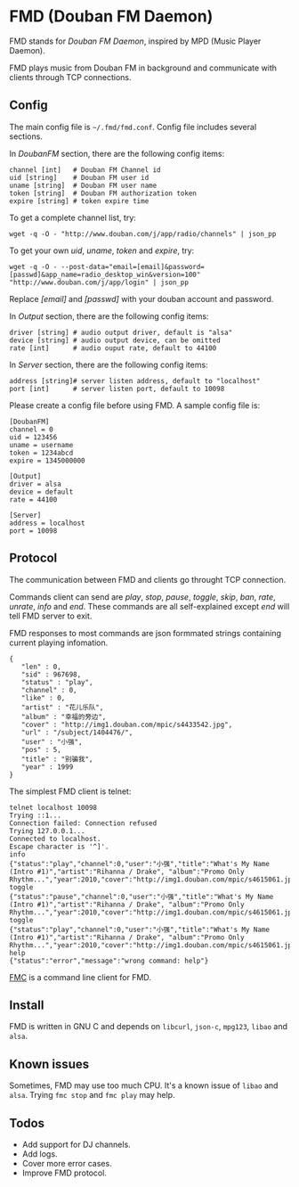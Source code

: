# FMD (Douban FM Daemon)

FMD stands for *Douban FM Daemon*, inspired by MPD (Music Player Daemon).

FMD plays music from Douban FM in background and communicate with clients through TCP connections.

## Config

The main config file is `~/.fmd/fmd.conf`. Config file includes several sections.

In *DoubanFM* section, there are the following config items:

	channel [int]   # Douban FM Channel id
	uid [string]    # Douban FM user id
    uname [string]  # Douban FM user name
	token [string]  # Douban FM authorization token
	expire [string] # token expire time

To get a complete channel list, try:
	
	wget -q -O - "http://www.douban.com/j/app/radio/channels" | json_pp

To get your own *uid*, *uname*, *token* and *expire*, try:

	wget -q -O - --post-data="email=[email]&password=[passwd]&app_name=radio_desktop_win&version=100" "http://www.douban.com/j/app/login" | json_pp

Replace *[email]* and *[passwd]* with your douban account and password.

In *Output* section, there are the following config items:

    driver [string] # audio output driver, default is "alsa"
    device [string] # audio output device, can be omitted
    rate [int]      # audio ouput rate, default to 44100

In *Server* section, there are the following config items:

    address [string]# server listen address, default to "localhost"
    port [int]      # server listen port, default to 10098

Please create a config file before using FMD. A sample config file is:

    [DoubanFM]
    channel = 0
    uid = 123456
    uname = username
    token = 1234abcd
    expire = 1345000000

    [Output]
    driver = alsa
    device = default
    rate = 44100

    [Server]
    address = localhost
    port = 10098

## Protocol

The communication between FMD and clients go throught TCP connection.

Commands client can send are *play*, *stop*, *pause*, *toggle*, *skip*, *ban*, *rate*, *unrate*, *info* and *end*. These commands are all self-explained except *end* will tell FMD server to exit.

FMD responses to most commands are json formmated strings containing current playing infomation.

    {
       "len" : 0,
       "sid" : 967698,
       "status" : "play",
       "channel" : 0,
       "like" : 0,
       "artist" : "花儿乐队",
       "album" : "幸福的旁边",
       "cover" : "http://img1.douban.com/mpic/s4433542.jpg",
       "url" : "/subject/1404476/",
       "user" : "小强",
       "pos" : 5,
       "title" : "别骗我",
       "year" : 1999
    }

The simplest FMD client is telnet:

    telnet localhost 10098
    Trying ::1...
    Connection failed: Connection refused
    Trying 127.0.0.1...
    Connected to localhost.
    Escape character is '^]'.
    info
    {"status":"play","channel":0,"user":"小强","title":"What's My Name (Intro #1)","artist":"Rihanna / Drake", "album":"Promo Only Rhythm...","year":2010,"cover":"http://img1.douban.com/mpic/s4615061.jpg","url":"/subject/5951920/","sid":1561924,"like":0,"pos":107,"len":254}
    toggle
    {"status":"pause","channel":0,"user":"小强","title":"What's My Name (Intro #1)","artist":"Rihanna / Drake", "album":"Promo Only Rhythm...","year":2010,"cover":"http://img1.douban.com/mpic/s4615061.jpg","url":"/subject/5951920/","sid":1561924,"like":0,"pos":111,"len":254}
    toggle
    {"status":"play","channel":0,"user":"小强","title":"What's My Name (Intro #1)","artist":"Rihanna / Drake", "album":"Promo Only Rhythm...","year":2010,"cover":"http://img1.douban.com/mpic/s4615061.jpg","url":"/subject/5951920/","sid":1561924,"like":0,"pos":111,"len":254}
    help
    {"status":"error","message":"wrong command: help"}

[FMC](https://github.com/hzqtc/fmc) is a command line client for FMD.

## Install

FMD is written in GNU C and depends on `libcurl`, `json-c`, `mpg123`, `libao` and `alsa`.

## Known issues

Sometimes, FMD may use too much CPU. It's a known issue of `libao` and `alsa`. Trying `fmc stop` and `fmc play` may help.

## Todos

* Add support for DJ channels.
* Add logs.
* Cover more error cases.
* Improve FMD protocol.
